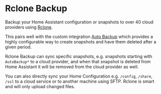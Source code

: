 # Rclone Backup
Backup your Home Assistant configuration or snapshots to over 40 cloud providers using [Rclone](https://rclone.org/).

This pairs well with the custom integration [Auto Backup](https://github.com/jcwillox/hass-auto-backup) which provides a highly configurable way to create snapshots and have them deleted after a given period.

Rclone Backup can sync specific snapshots, e.g. snapshots starting with `AutoBackup*` to a cloud provider, and when that snapshot is deleted from Home Assistant it will be removed from the cloud provider as well.

You can also directly sync your Home Configuration e.g. `/config`, `/share`, `/ssl` to a cloud service or to another machine using SFTP. Rclone is smart and will only upload changed files.
